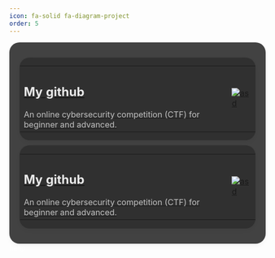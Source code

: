 ```yaml
---
icon: fa-solid fa-diagram-project
order: 5
---
```

<style>
    :root {
        --background-color: #303030;
        --card-background: #424242;
        --card-text-color-main: rgba(255, 255, 255, 0.9);
        --card-text-color-secondary: rgba(255, 255, 255, 0.7);
        --card-text-color-tertiary: rgba(255, 255, 255, 0.5);
        --image-size: 100px; /* Adjusted image size */
    }

    .article-list--compact {
        border-radius: 20px;
        box-shadow: 0px 4px 8px rgba(0, 0, 0, 0.04), 0px 0px 2px rgba(0, 0, 0, 0.06), 0px 0px 1px rgba(0, 0, 0, 0.04);
        background-color: var(--card-background);
        padding: 20px;
    }
     .article-details {
        overflow: hidden; /* Clear float to ensure proper layout */
        border-radius: 20px;
        box-shadow: 0px 4px 8px rgba(0, 0, 0, 0.04), 0px 0px 2px rgba(0, 0, 0, 0.06), 0px 0px 1px rgba(0, 0, 0, 0.04);
        background-color: var(--background-color);
        padding: 0.5px;
        margin-bottom: 10px; /* Add space between articles */
        margin-top: 10px; /* Add space between articles */
    }

    h2 {
        margin-bottom: 20px;
        color: var(--card-text-color-main);
    }

    p {
        color: var(--card-text-color-secondary);
        margin: 0; /* Remove default margin */
    }

    table {
        width: 100%;
        border-collapse: collapse;
    }
    .article-img img {
        max-width: var(--image-size);
        max-height: var(--image-size);
    }
</style>
<div class="article-list--compact links">
<article>
    <a href="https://github.com/araisantai" target="_blank" rel="noopener">
        <div class="article-details">
            <table>
                <tr>
                    <td>
                        <h2>My github</h2>
                        <p>
                            An online cybersecurity competition (CTF) for beginner and advanced.
                        </p>
                    </td>
                    <td>
                            <img class="article-img" src="https://avatars.githubusercontent.com/u/75112913?v=4" loading="lazy" alt="asd">
                    </td>
                </tr>
            </table>
        </div>
    </a>
</article>
<!-- copy from here separator -->
<article>
    <a href="https://github.com/araisantai/" target="_blank" rel="noopener">
        <div class="article-details">
            <table>
                <tr>
                    <td>
                        <h2>My github</h2>
                        <p>
                            An online cybersecurity competition (CTF) for beginner and advanced.
                        </p>
                    </td>
                    <td>
                            <img class="article-img"  src="https://avatars.githubusercontent.com/u/75112913?v=4" loading="lazy" alt="asd">
                    </td>
                </tr>
            </table>
        </div>
    </a>
</article>
<!-- copy from here separator -->

</div>

<p>hellp</p>
